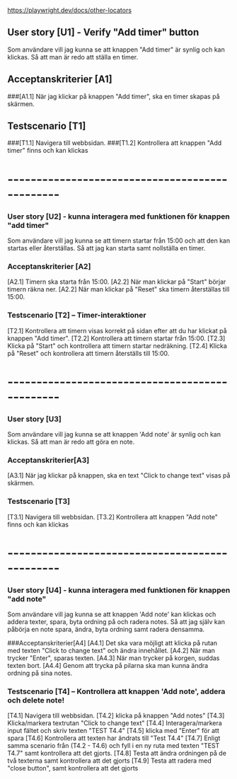 https://playwright.dev/docs/other-locators

## User story [U1] - Verify "Add timer" button
Som användare vill jag kunna se att knappen "Add timer" är synlig 
och kan klickas. Så att man är redo att ställa en timer.

## Acceptanskriterier [A1]
###[A1.1] När jag klickar på knappen "Add timer", ska en timer skapas på skärmen.

## Testscenario [T1]
###[T1.1] Navigera till webbsidan.
###[T1.2] Kontrollera att knappen "Add timer" finns och kan klickas

# -----------------------------------------------

### User story [U2] - kunna interagera med funktionen för knappen "add timer"
Som användare vill jag kunna se att timern startar från 15:00 
och att den kan startas eller återställas. 
Så att jag kan starta samt nollställa en timer.

### Acceptanskriterier [A2]
[A2.1] Timern ska starta från 15:00.
[A2.2] När man klickar på "Start" börjar timern räkna ner.
[A2.2] När man klickar på "Reset" ska timern återställas till 15:00.

### Testscenario [T2] – Timer-interaktioner
[T2.1] Kontrollera att timern visas korrekt på sidan efter att du har klickat på knappen "Add timer".
[T2.2] Kontrollera att timern startar från 15:00.
[T2.3] Klicka på "Start" och kontrollera att timern startar nedräkning.
[T2.4] Klicka på "Reset" och kontrollera att timern återställs till 15:00.

# -----------------------------------------------

### User story [U3] 
Som användare vill jag kunna se att knappen 'Add note' är synlig
och kan klickas. Så att man är redo att göra en note.

### Acceptanskriterier[A3]
[A3.1] När jag klickar på knappen, ska en text "Click to change text" visas på skärmen.

### Testscenario [T3]
[T3.1] Navigera till webbsidan.
[T3.2] Kontrollera att knappen "Add note" finns och kan klickas

# -----------------------------------------------

### User story [U4] - kunna interagera med funktionen för knappen "add note"
Som användare vill jag kunna se att knappen 'Add note' kan klickas och addera texter, spara, byta ordning på och radera notes. 
Så att jag själv kan påbörja en note spara, ändra, byta ordning samt radera densamma.

###Acceptanskriterier[A4]
[A4.1] Det ska vara möjligt att klicka på rutan med texten "Click to change text"
och ändra innehållet.
[A4.2] När man trycker "Enter", sparas texten.
[A4.3] När man trycker på korgen, suddas texten bort.
[A4.4] Genom att trycka på pilarna ska man kunna ändra ordning på sina notes.

### Testscenario [T4] – Kontrollera att knappen 'Add note', addera och delete note!
[T4.1] Navigera till webbsidan.
[T4.2] klicka på knappen "Add notes"
[T4.3] Klicka/markera textrutan "Click to change text" 
[T4.4] Interagera/markera input fältet och skriv texten "TEST T4.4"
[T4.5] klicka med "Enter" för att spara
[T4.6] Kontrollera att texten har ändrats till "Test T4.4"
[T4.7] Enligt samma scenario från (T4.2 - T4.6) och fyll i en ny ruta med texten "TEST T4.7" samt kontrollera att det gjorts.
[T4.8] Testa att ändra ordningen på de två texterna samt kontrollera att det gjorts
[T4.9] Testa att radera med "close button", samt kontrollera att det gjorts


